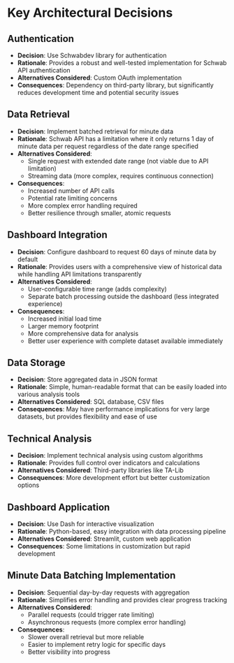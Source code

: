 # Key Architectural Decisions

## Authentication

- **Decision**: Use Schwabdev library for authentication
- **Rationale**: Provides a robust and well-tested implementation for Schwab API authentication
- **Alternatives Considered**: Custom OAuth implementation
- **Consequences**: Dependency on third-party library, but significantly reduces development time and potential security issues

## Data Retrieval

- **Decision**: Implement batched retrieval for minute data
- **Rationale**: Schwab API has a limitation where it only returns 1 day of minute data per request regardless of the date range specified
- **Alternatives Considered**: 
  - Single request with extended date range (not viable due to API limitation)
  - Streaming data (more complex, requires continuous connection)
- **Consequences**: 
  - Increased number of API calls
  - Potential rate limiting concerns
  - More complex error handling required
  - Better resilience through smaller, atomic requests

## Dashboard Integration

- **Decision**: Configure dashboard to request 60 days of minute data by default
- **Rationale**: Provides users with a comprehensive view of historical data while handling API limitations transparently
- **Alternatives Considered**:
  - User-configurable time range (adds complexity)
  - Separate batch processing outside the dashboard (less integrated experience)
- **Consequences**:
  - Increased initial load time
  - Larger memory footprint
  - More comprehensive data for analysis
  - Better user experience with complete dataset available immediately

## Data Storage

- **Decision**: Store aggregated data in JSON format
- **Rationale**: Simple, human-readable format that can be easily loaded into various analysis tools
- **Alternatives Considered**: SQL database, CSV files
- **Consequences**: May have performance implications for very large datasets, but provides flexibility and ease of use

## Technical Analysis

- **Decision**: Implement technical analysis using custom algorithms
- **Rationale**: Provides full control over indicators and calculations
- **Alternatives Considered**: Third-party libraries like TA-Lib
- **Consequences**: More development effort but better customization options

## Dashboard Application

- **Decision**: Use Dash for interactive visualization
- **Rationale**: Python-based, easy integration with data processing pipeline
- **Alternatives Considered**: Streamlit, custom web application
- **Consequences**: Some limitations in customization but rapid development

## Minute Data Batching Implementation

- **Decision**: Sequential day-by-day requests with aggregation
- **Rationale**: Simplifies error handling and provides clear progress tracking
- **Alternatives Considered**: 
  - Parallel requests (could trigger rate limiting)
  - Asynchronous requests (more complex error handling)
- **Consequences**: 
  - Slower overall retrieval but more reliable
  - Easier to implement retry logic for specific days
  - Better visibility into progress
